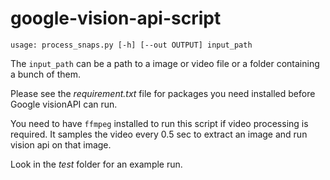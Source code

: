 # google-vision-api-script
```
usage: process_snaps.py [-h] [--out OUTPUT] input_path
```

The `input_path` can be a path to a image or video file or a folder containing a bunch of them. 

Please see the *requirement.txt* file for packages you need installed before Google visionAPI can run.

You need to have `ffmpeg` installed to run this script if video processing is required. It samples the video every 0.5 sec to extract an image and run vision api on that image.

Look in the *test* folder for an example run.
